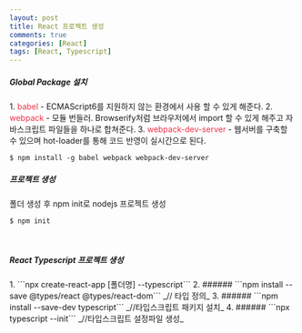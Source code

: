 ```yaml
---
layout: post
title: React 프로젝트 생성
comments: true
categories: [React]
tags: [React, Typescript]
---
```


<h5>Global Package 설치</h5>
1. <span style="color:#ed3249">babel</span> - ECMAScript6를 지원하지 않는 환경에서 사용 할 수 있게 해준다.
2. <span style="color:#ed3249">webpack</span> - 모듈 번들러. Browserify처럼 브라우저에서 import 할 수 있게 해주고 자바스크립트 파일들을 하나로 합쳐준다.
3. <span style="color:#ed3249">webpack-dev-server</span> - 웹서버를 구축할 수 있으며 hot-loader를 통해 코드 반영이 실시간으로 된다.

```$ npm install -g babel webpack webpack-dev-server```

<h5>프로젝트 생성</h5>
폴더 생성 후 npm init로 nodejs  프로젝트 생성

```$ npm init```

<br/>
<h5>React Typescript 프로젝트 생성</h5>
1. ```npx create-react-app [폴더명] --typescript```
2. ###### ```npm install --save @types/react @types/react-dom``` _// 타입 정의_
3. ###### ```npm install --save-dev typescript``` _//타입스크립트 패키지 설치_
4. ###### ```npx typescript --init``` _//타입스크립트 설정파일 생성_
